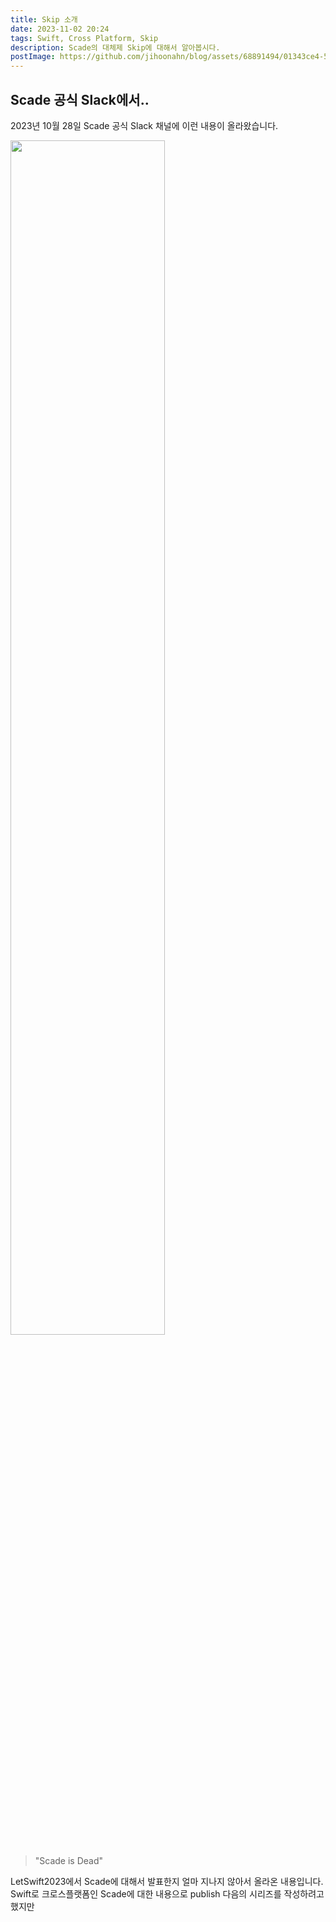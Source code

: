 ```yaml
---
title: Skip 소개
date: 2023-11-02 20:24
tags: Swift, Cross Platform, Skip
description: Scade의 대체제 Skip에 대해서 알아봅시다.
postImage: https://github.com/jihoonahn/blog/assets/68891494/01343ce4-54a6-456f-8f94-6b24e706de49
---
```


## Scade 공식 Slack에서..

2023년 10월 28일 Scade 공식 Slack 채널에 이런 내용이 올라왔습니다.

<img width=70% src="https://github.com/jihoonahn/Blog/assets/68891494/0fb3b924-28e0-47a0-a560-4fb8ae0b224e"></img>

> "Scade is Dead"

LetSwift2023에서 Scade에 대해서 발표한지 얼마 지나지 않아서 올라온 내용입니다. </br>
Swift로 크로스플랫폼인 Scade에 대한 내용으로 publish 다음의 시리즈를 작성하려고 했지만
